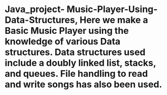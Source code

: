 # Java_project- Music-Player-Using-Data-Structures, Here we make a Basic Music Player using the knowledge of various Data structures. Data structures used include a doubly linked list, stacks, and queues. File handling to read and write songs has also been used.
